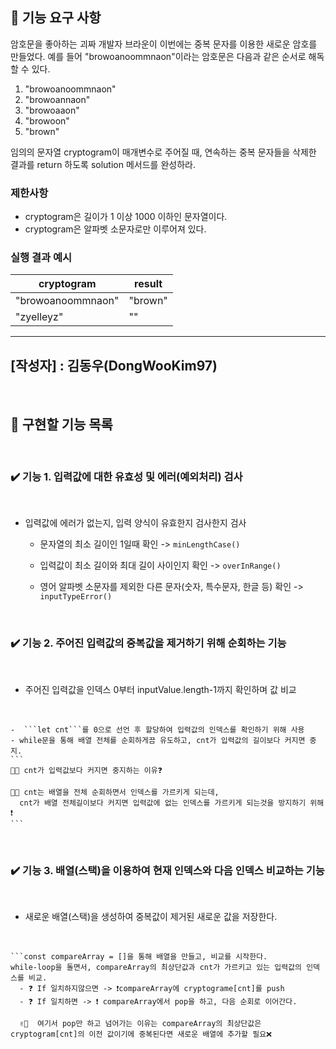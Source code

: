 ## 🚀 기능 요구 사항

암호문을 좋아하는 괴짜 개발자 브라운이 이번에는 중복 문자를 이용한 새로운 암호를 만들었다. 예를 들어 "browoanoommnaon"이라는 암호문은 다음과 같은 순서로 해독할 수 있다.

1. "browoanoommnaon"
2. "browoannaon"
3. "browoaaon"
4. "browoon"
5. "brown"

임의의 문자열 cryptogram이 매개변수로 주어질 때, 연속하는 중복 문자들을 삭제한 결과를 return 하도록 solution 메서드를 완성하라.

### 제한사항

- cryptogram은 길이가 1 이상 1000 이하인 문자열이다.
- cryptogram은 알파벳 소문자로만 이루어져 있다.

### 실행 결과 예시

| cryptogram        | result  |
| ----------------- | ------- |
| "browoanoommnaon" | "brown" |
| "zyelleyz"        | ""      |


-------------------------- 
## [작성자] : 김동우(DongWooKim97)
</br> 

## 📝 구현할 기능 목록
</br> 

### ✔️ 기능 1. 입력값에 대한 유효성 및 에러(예외처리) 검사
<br>

  - 입력값에 에러가 없는지, 입력 양식이 유효한지 검사한지 검사 

	  - 문자열의 최소 길이인 1일때 확인 ->  ```minLengthCase()```<br>

	  - 입력값이 최소 길이와 최대 길이 사이인지 확인 -> ```overInRange()```<br>

	  - 영어 알파벳 소문자를 제외한 다른 문자(숫자, 특수문자, 한글 등) 확인 -> ```inputTypeError()```<br>
    
</br>

### ✔️ 기능 2. 주어진 입력값의 중복값을 제거하기 위해 순회하는 기능 
<br>

- 주어진 입력값을 인덱스 0부터 inputValue.length-1까지 확인하며 값 비교
<br>

    -  ```let cnt```를 0으로 선언 후 할당하여 입력값의 인덱스를 확인하기 위해 사용
    - while문을 통해 배열 전체를 순회하게끔 유도하고, cnt가 입력값의 길이보다 커지면 중지.
    ```
    🤷🏽 cnt가 입력값보다 커지면 중지하는 이유❓
    
    🙋🏽 cnt는 배열을 전체 순회하면서 인덱스를 가르키게 되는데, 
      cnt가 배열 전체길이보다 커지면 입력값에 없는 인덱스를 가르키게 되는것을 방지하기 위해❗️
    ``` 

</br>


### ✔️ 기능 3. 배열(스택)을 이용하여 현재 인덱스와 다음 인덱스 비교하는 기능
<br>

- 새로운 배열(스택)을 생성하여 중복값이 제거된 새로운 값을 저장한다.
<br>

    ```const compareArray = []을 통해 배열을 만들고, 비교를 시작한다.
    while-loop을 돌면서, compareArray의 최상단값과 cnt가 가르키고 있는 입력값의 인덱스를 비교.
      - ❓ If 일치하지않으면 -> ❗️compareArray에 cryptograme[cnt]를 push
      - ❓ If 일치하면 -> ❗️ compareArray에서 pop을 하고, 다음 순회로 이어간다.
      
      ✌🏻  여기서 pop만 하고 넘어가는 이유는 compareArray의 최상단값은 cryptogram[cnt]의 이전 값이기에 중복된다면 새로운 배열에 추가할 필요❌